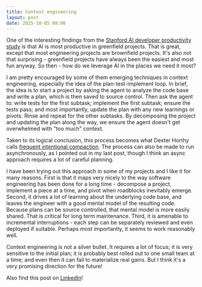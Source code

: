 ```yaml
---
title: Context engineering
layout: post 
date: 2025-10-05 08:00
---
```


One of the interesting findings from the [Stanford AI developer productivity study](https://www.youtube.com/watch?v=tbDDYKRFjhk) is that AI is most productive in greenfield projects. That is great, except that most engineering projects are brownfield projects. It's also not that surprising - greenfield projects have always been the easiest and most fun anyway. So then - how do we leverage AI in the places we need it most? 

I am pretty encouraged by some of them emerging techniques in context engineering, especially the idea of the plan-test-implement loop. In brief, the idea is to start a project by asking the agent to analyze the code base and write a plan, which is then saved to source control. Then ask the agent to: write tests for the first subtask; implement the first subtask; ensure the tests pass; and most importantly, update the plan with any new learnings or pivots. Rinse and repeat for the other subtasks. By decomposing the project and updating the plan along the way, we ensure the agent doesn't get overwhelmed with "too much" context. 

Taken to its logical conclusion, this process becomes what Dexter Horthy calls [frequent intentional compaction](https://github.com/humanlayer/advanced-context-engineering-for-coding-agents/blob/main/ace-fca.md). The process can also be made to run asynchronously, as I pointed out in my last post, though I think an async approach requires a lot of careful planning.

I have been trying out this approach in some of my projects and I like it for many reasons. First is that it maps very nicely to the way software engineering has been done for a long time - decompose a project, implement a piece at a time, and pivot when roadblocks inevitably emerge. Second, it drives a lot of learning about the underlying code base, and leaves the engineer with a good mental model of the resulting code. Because plans can be source controlled, that mental model is more easily shared. That is critical for long term maintenance. Third, it is amenable to incremental interruptions - each step can be separately reviewed and even deployed if suitable. Perhaps most importantly, it seems to work reasonably well.

Context engineering is not a silver bullet. It requires a lot of focus; it is very sensitive to the initial plan; it is probably best rolled out to one small team at a time; and even then it can fail to materialize real gains. But I think it's a very promising direction for the future!

Also find this post on [LinkedIn](https://www.linkedin.com/posts/shaisachs_advanced-context-engineering-for-coding-agents-activity-7379123073888985089-6ZiN)!